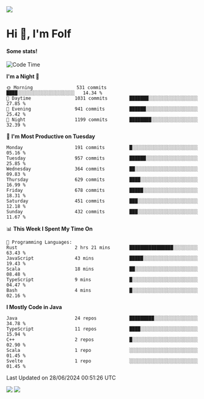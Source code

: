 <img src="https://komarev.com/ghpvc/?username=itsfolf"/>
<h1>Hi 👋, I'm Folf</h1>


#### Some stats!
<!--START_SECTION:waka-->
![Code Time](http://img.shields.io/badge/Code%20Time-2%2C244%20hrs%205%20mins-blue)

**I'm a Night 🦉** 

```text
🌞 Morning                531 commits         ████░░░░░░░░░░░░░░░░░░░░░   14.34 % 
🌆 Daytime                1031 commits        ███████░░░░░░░░░░░░░░░░░░   27.85 % 
🌃 Evening                941 commits         ██████░░░░░░░░░░░░░░░░░░░   25.42 % 
🌙 Night                  1199 commits        ████████░░░░░░░░░░░░░░░░░   32.39 % 
```
📅 **I'm Most Productive on Tuesday** 

```text
Monday                   191 commits         █░░░░░░░░░░░░░░░░░░░░░░░░   05.16 % 
Tuesday                  957 commits         ██████░░░░░░░░░░░░░░░░░░░   25.85 % 
Wednesday                364 commits         ██░░░░░░░░░░░░░░░░░░░░░░░   09.83 % 
Thursday                 629 commits         ████░░░░░░░░░░░░░░░░░░░░░   16.99 % 
Friday                   678 commits         █████░░░░░░░░░░░░░░░░░░░░   18.31 % 
Saturday                 451 commits         ███░░░░░░░░░░░░░░░░░░░░░░   12.18 % 
Sunday                   432 commits         ███░░░░░░░░░░░░░░░░░░░░░░   11.67 % 
```


📊 **This Week I Spent My Time On** 

```text
💬 Programming Languages: 
Rust                     2 hrs 21 mins       ████████████████░░░░░░░░░   63.43 % 
JavaScript               43 mins             █████░░░░░░░░░░░░░░░░░░░░   19.43 % 
Scala                    18 mins             ██░░░░░░░░░░░░░░░░░░░░░░░   08.48 % 
TypeScript               9 mins              █░░░░░░░░░░░░░░░░░░░░░░░░   04.47 % 
Bash                     4 mins              █░░░░░░░░░░░░░░░░░░░░░░░░   02.16 % 
```

**I Mostly Code in Java** 

```text
Java                     24 repos            █████████░░░░░░░░░░░░░░░░   34.78 % 
TypeScript               11 repos            ████░░░░░░░░░░░░░░░░░░░░░   15.94 % 
C++                      2 repos             █░░░░░░░░░░░░░░░░░░░░░░░░   02.90 % 
Scala                    1 repo              ░░░░░░░░░░░░░░░░░░░░░░░░░   01.45 % 
Svelte                   1 repo              ░░░░░░░░░░░░░░░░░░░░░░░░░   01.45 % 
```




 Last Updated on 28/06/2024 00:51:26 UTC
<!--END_SECTION:waka-->
<a src="https://discord.com/users/1090088995976925305"><img src="https://lanyard-profile-readme.vercel.app/api/1090088995976925305"/></a></td> 
<img src="https://hit.yhype.me/github/profile?user_id=9268058"/>

